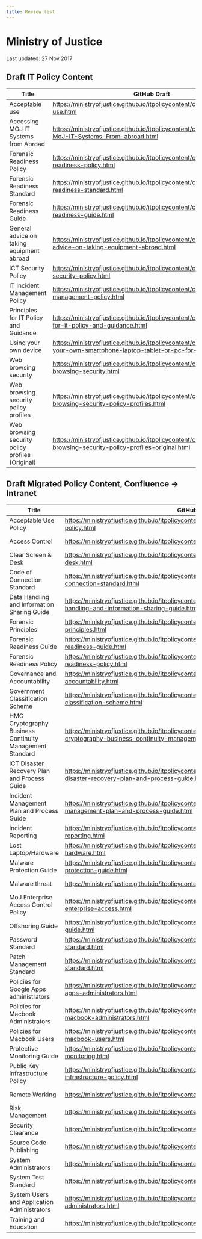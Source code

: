 ```yaml
---
title: Review list
---
```


# Ministry of Justice

Last updated: 27 Nov 2017

## **Draft** IT Policy Content

| Title | GitHub Draft | Intranet preview |
|---|---|---|
| Acceptable use | <https://ministryofjustice.github.io/itpolicycontent/content/acceptable-use.html> | <https://intranet.justice.gov.uk/?page_id=106474> |
| Accessing MOJ IT Systems from Abroad | <https://ministryofjustice.github.io/itpolicycontent/content/accessing-MoJ-IT-Systems-From-abroad.html> | <https://intranet.justice.gov.uk/?page_id=112533> |
| Forensic Readiness Policy | <https://ministryofjustice.github.io/itpolicycontent/content/forensic-readiness-policy.html> | <https://intranet.justice.gov.uk/?page_id=106576> |
| Forensic Readiness Standard | <https://ministryofjustice.github.io/itpolicycontent/content/forensic-readiness-standard.html> | <https://intranet.justice.gov.uk/?page_id=106621> |
| Forensic Readiness Guide | <https://ministryofjustice.github.io/itpolicycontent/content/forensic-readiness-guide.html> | <https://intranet.justice.gov.uk/?page_id=106976> |
| General advice on taking equipment abroad | <https://ministryofjustice.github.io/itpolicycontent/content/general-advice-on-taking-equipment-abroad.html> | <https://intranet.justice.gov.uk/?page_id=114075> |
| ICT Security Policy | <https://ministryofjustice.github.io/itpolicycontent/content/ict-security-policy.html> | <https://intranet.justice.gov.uk/?page_id=108966> |
| IT Incident Management Policy | <https://ministryofjustice.github.io/itpolicycontent/content/it-incident-management-policy.html> | <https://intranet.justice.gov.uk/?page_id=107825> |
| Principles for IT Policy and Guidance | <https://ministryofjustice.github.io/itpolicycontent/content/principles-for-it-policy-and-guidance.html> | <https://intranet.justice.gov.uk/?page_id=106453> |
| Using your own device | <https://ministryofjustice.github.io/itpolicycontent/content/using-your-own-smartphone-laptop-tablet-or-pc-for-work.html> | <https://intranet.justice.gov.uk/?page_id=108816> |
| Web browsing security | <https://ministryofjustice.github.io/itpolicycontent/content/web-browsing-security.html> | <https://intranet.justice.gov.uk/?page_id=113278> |
| Web browsing security policy profiles | <https://ministryofjustice.github.io/itpolicycontent/content/web-browsing-security-policy-profiles.html> | <https://intranet.justice.gov.uk/?page_id=113318> |
| Web browsing security policy profiles (Original) | <https://ministryofjustice.github.io/itpolicycontent/content/web-browsing-security-policy-profiles-original.html> | <https://intranet.justice.gov.uk/?page_id=113362> |

## **Draft** Migrated Policy Content, Confluence -> Intranet

| Title | GitHub Draft | Intranet preview |
|---|---|---|
| Acceptable Use Policy | <https://ministryofjustice.github.io/itpolicycontent/content/confluence/acceptable-use-policy.html> | <https://intranet.justice.gov.uk/?page_id=115141> |
| Access Control | <https://ministryofjustice.github.io/itpolicycontent/content/confluence/access-control.html> | <https://intranet.justice.gov.uk/?page_id=115117>
| Clear Screen &amp; Desk | <https://ministryofjustice.github.io/itpolicycontent/content/confluence/clear-screen-and-desk.html> | <https://intranet.justice.gov.uk/?page_id=115132>
| Code of Connection Standard | <https://ministryofjustice.github.io/itpolicycontent/content/confluence/enterprise/code-of-connection-standard.html> | <https://intranet.justice.gov.uk/?page_id=107373> |
| Data Handling and Information Sharing Guide | <https://ministryofjustice.github.io/itpolicycontent/content/confluence/enterprise/data-handling-and-information-sharing-guide.html> | <https://intranet.justice.gov.uk/?page_id=106420> |
| Forensic Principles | <https://ministryofjustice.github.io/itpolicycontent/content/confluence/enterprise/forensic-principles.html> |  |
| Forensic Readiness Guide | <https://ministryofjustice.github.io/itpolicycontent/content/confluence/enterprise/forensic-readiness-guide.html> |  |
| Forensic Readiness Policy | <https://ministryofjustice.github.io/itpolicycontent/content/confluence/enterprise/forensic-readiness-policy.html> |  |
| Governance and Accountability | <https://ministryofjustice.github.io/itpolicycontent/content/confluence/governance-and-accountability.html> | <https://intranet.justice.gov.uk/?page_id=115127> |
| Government Classification Scheme | <https://ministryofjustice.github.io/itpolicycontent/content/confluence/government-classification-scheme.html> | <https://intranet.justice.gov.uk/?page_id=115116> |
| HMG Cryptography Business Continuity Management Standard | <https://ministryofjustice.github.io/itpolicycontent/content/confluence/enterprise/hmg-cryptography-business-continuity-management-standard.html> | <https://intranet.justice.gov.uk/?page_id=109705> |
| ICT Disaster Recovery Plan and Process Guide | <https://ministryofjustice.github.io/itpolicycontent/content/confluence/enterprise/ict-disaster-recovery-plan-and-process-guide.html> | <https://intranet.justice.gov.uk/?page_id=115053> |
| Incident Management Plan and Process Guide | <https://ministryofjustice.github.io/itpolicycontent/content/confluence/enterprise/incident-management-plan-and-process-guide.html> | <https://intranet.justice.gov.uk/?page_id=116047> |
| Incident Reporting | <https://ministryofjustice.github.io/itpolicycontent/content/confluence/incident-reporting.html> | <https://intranet.justice.gov.uk/?page_id=115435> |
| Lost Laptop/Hardware | <https://ministryofjustice.github.io/itpolicycontent/content/confluence/lost-laptop-hardware.html> | <https://intranet.justice.gov.uk/?page_id=115095> |
| Malware Protection Guide | <https://ministryofjustice.github.io/itpolicycontent/content/confluence/enterprise/malware-protection-guide.html> | <https://intranet.justice.gov.uk/?page_id=115648> |
| Malware threat | <https://ministryofjustice.github.io/itpolicycontent/content/confluence/malware-threat.html> | <https://intranet.justice.gov.uk/?page_id=115090> |
| MoJ Enterprise Access Control Policy | <https://ministryofjustice.github.io/itpolicycontent/content/confluence/enterprise/moj-enterprise-access.html> | <https://intranet.justice.gov.uk/?page_id=115684> |
| Offshoring Guide | <https://ministryofjustice.github.io/itpolicycontent/content/confluence/enterprise/offshoring-guide.html> | <https://intranet.justice.gov.uk/?page_id=112350> |
| Password Standard | <https://ministryofjustice.github.io/itpolicycontent/content/confluence/enterprise/password-standard.html> | <https://intranet.justice.gov.uk/?page_id=116648> |
| Patch Management Standard | <https://ministryofjustice.github.io/itpolicycontent/content/patch-management-standard.html> | <https://intranet.justice.gov.uk/?page_id=114822> |
| Policies for Google Apps administrators | <https://ministryofjustice.github.io/itpolicycontent/content/confluence/policies-for-google-apps-administrators.html> | <https://intranet.justice.gov.uk/?page_id=114818> |
| Policies for Macbook Administrators | <https://ministryofjustice.github.io/itpolicycontent/content/confluence/policies-for-macbook-administrators.html> | <https://intranet.justice.gov.uk/?page_id=114816> |
| Policies for Macbook Users | <https://ministryofjustice.github.io/itpolicycontent/content/confluence/policies-for-macbook-users.html> | <https://intranet.justice.gov.uk/?page_id=114814> |
| Protective Monitoring Guide | <https://ministryofjustice.github.io/itpolicycontent/content/enterprise/protective-monitoring.html> | <https://intranet.justice.gov.uk/?page_id=112998> |
| Public Key Infrastructure Policy | <https://ministryofjustice.github.io/itpolicycontent/content/enterprise/public-key-infrastructure-policy.html> |  |
| Remote Working | <https://ministryofjustice.github.io/itpolicycontent/content/remote-working.html> | <https://intranet.justice.gov.uk/?page_id=112617> |
| Risk Management | <https://ministryofjustice.github.io/itpolicycontent/content/risk-management.html> | <https://intranet.justice.gov.uk/?page_id=114807> |
| Security Clearance | <https://ministryofjustice.github.io/itpolicycontent/content/security-clearance.html> | <https://intranet.justice.gov.uk/?page_id=114805> |
| Source Code Publishing | <https://ministryofjustice.github.io/itpolicycontent/content/source-code-publishing.html> | <https://intranet.justice.gov.uk/?page_id=114803> |
| System Administrators | <https://ministryofjustice.github.io/itpolicycontent/content/system-administrators.html> | <https://intranet.justice.gov.uk/?page_id=112703> |
| System Test Standard | <https://ministryofjustice.github.io/itpolicycontent/content/system-test-standard.html> | <https://intranet.justice.gov.uk/?page_id=109963> |
| System Users and Application Administrators | <https://ministryofjustice.github.io/itpolicycontent/content/system-users-and-application-administrators.html> | <https://intranet.justice.gov.uk/?page_id=112730> |
| Training and Education | <https://ministryofjustice.github.io/itpolicycontent/content/training-and-education.html> | <https://intranet.justice.gov.uk/?page_id=114797> |
